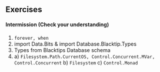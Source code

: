 ## Exercises

#### Intermission (Check your understanding)

1. `forever, when`
2. import Data.Bits & import Database.Blacktip.Types
3. Types from Blacktips Database schema
4. a) `Filesystem.Path.CurrentOS, Control.Concurrent.MVar, Control.Concurrent`
   b) `Filesystem`
   c) `Control.Monad`
